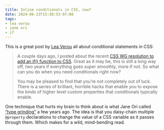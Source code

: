 ```yaml
---
title: Inline conditionals in CSS, now?
date: 2024-06-23T15:58:53-07:00
tags:
- lea verou
- jane ori
- if
---
```


This is a great post by [Lea Verou](https://lea.verou.me/blog/2024/css-conditionals-now/) all about conditional statements in CSS:

> A couple days ago, I posted about the recent [CSS WG resolution to add an if() function to CSS](https://lea.verou.me/blog/2024/css-conditionals). Great as it may be, this is still a long way off, two years if everything goes super smoothly, more if not. So what can you do when you need conditionals right now?
>
> You may be pleased to find that you’re not completely out of luck. There is a series of brilliant, horrible hacks that enable you to expose the kinds of higher level custom properties that conditionals typically enable.

One technique that hurts my brain to think about is what Jane Ori called [“type grinding”](https://www.bitovi.com/blog/css-only-type-grinding-casting-tokens-into-useful-values) a few years ago. The idea is that you daisy-chain multiple `@property` declarations to change the value of a CSS variable as it passes through them. Which makes for a wild, mind-bending read.
